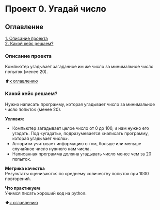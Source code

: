 # Проект 0. Угадай число

## Оглавление  
[1. Описание проекта](.README.md#Описание-проекта)  
[2. Какой кейс решаем?](.README.md#Какой-кейс-решаем)  

### Описание проекта    
Компьютер угадывает загаданное им же число за минимальное число попыток (менее 20).

:arrow_up:[к оглавлению](_)


### Какой кейс решаем?    
Нужно написать программу, которая угадывает число за минимальное число попыток (менее 20).

**Условия:**  
- Компьютер загадывает целое число от 0 до 100, и нам нужно его угадать. Под «угадать», подразумевается «написать программу, которая угадывает число».
- Алгоритм учитывает информацию о том, больше или меньше случайное число нужного нам числа.
- Написанная программа должна угадывать число менее чем за 20 попыток.

**Метрика качества**     
Результаты оцениваются по среднему количеству попыток при 1000 повторений.

**Что практикуем**     
Учимся писать хороший код на python.

:arrow_up:[к оглавлению](_)